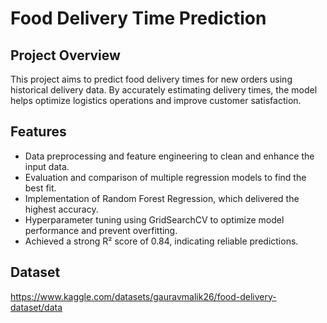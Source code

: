 # Food Delivery Time Prediction

## Project Overview
This project aims to predict food delivery times for new orders using historical delivery data. By accurately estimating delivery times, the model helps optimize logistics operations and improve customer satisfaction.

## Features
- Data preprocessing and feature engineering to clean and enhance the input data.
- Evaluation and comparison of multiple regression models to find the best fit.
- Implementation of Random Forest Regression, which delivered the highest accuracy.
- Hyperparameter tuning using GridSearchCV to optimize model performance and prevent overfitting.
- Achieved a strong R² score of 0.84, indicating reliable predictions.

## Dataset
https://www.kaggle.com/datasets/gauravmalik26/food-delivery-dataset/data
